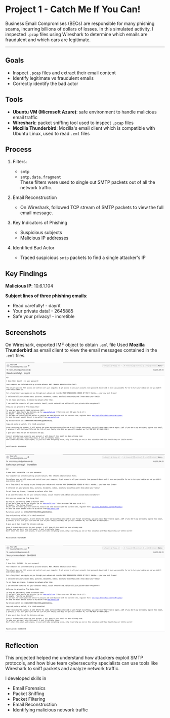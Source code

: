 # Project 1 - Catch Me If You Can!
Business Email Compromises (BECs) are responsible for many phishing scams, incurring billions of dollars of losses. In this simulated activity, I inspected `.pcap` files using Wireshark to determine which emails are fraudulent and which cars are legitimate.
***
## Goals
- Inspect `.pcap` files and extract their email content
- Identify legitimate vs fraudulent emails
- Correctly identify the bad actor

## Tools
- **Ubuntu VM (Microsoft Azure)**: safe environment to handle malicious email traffic
- **Wireshark**: packet sniffing tool used to inspect `.pcap` files
- **Mozilla Thunderbird**: Mozilla's email client which is compatible with Ubuntu Linux, used to read `.eml` files

## Process
1. Filters:
    - `smtp`
    - `smtp.data.fragment`  
      These filters were used to single out SMTP packets out of all the network traffic.

2. Email Reconstruction
    - On Wireshark, followed TCP stream of SMTP packets to view the full email message.

3. Key Indicators of Phishing
    - Suspicious subjects
    - Malicious IP addresses

4. Identified Bad Actor
    - Traced suspicious `smtp` packets to find a single attacker's IP


## Key Findings
**Malicious IP**: 10.6.1.104

**Subject lines of three phishing emails**:
- Read carefully! - dayrit
- Your private data! - 2645885
- Safe your privacy! - incretible

## Screenshots
On Wireshark, exported IMF object to obtain `.eml` file
Used **Mozilla Thunderbird** as email client to view the email messages contained in the `.eml` files.

![Screenshot 1](Screenshots/em1.png)

![Screenshot 2](Screenshots/em2.png)

![Screenshot 3](Screenshots/em3.png)
## Reflection
This projected helped me understand how attackers exploit SMTP protocols, and how blue team cybersecurity specialists can use tools like Wireshark to sniff packets and analyze network traffic.

I developed skills in
- Email Forensics
- Packet Sniffing
- Packet Filtering
- Email Reconstruction
- Identifying malicious network traffic
